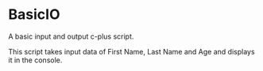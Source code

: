 # BasicIO
A basic input and output c-plus script.

This script takes input data of First Name, Last Name and Age and displays it in the console.
